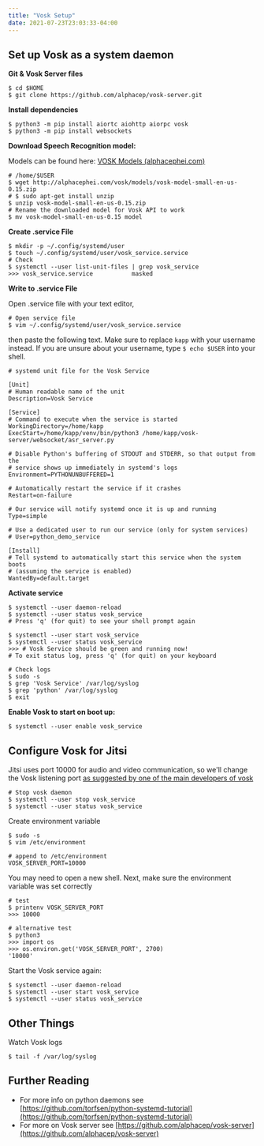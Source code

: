 ```yaml
---
title: "Vosk Setup"
date: 2021-07-23T23:03:33-04:00
---
```


## Set up Vosk as a system daemon

**Git & Vosk Server files**

```Shell
$ cd $HOME
$ git clone https://github.com/alphacep/vosk-server.git
```

**Install dependencies**

```Shell
$ python3 -m pip install aiortc aiohttp aiorpc vosk 
$ python3 -m pip install websockets
```

**Download Speech Recognition model:**

Models can be found here: [VOSK Models (alphacephei.com)](https://alphacephei.com/vosk/models)

```Shell
# /home/$USER
$ wget http://alphacephei.com/vosk/models/vosk-model-small-en-us-0.15.zip
# $ sudo apt-get install unzip
$ unzip vosk-model-small-en-us-0.15.zip
# Rename the downloaded model for Vosk API to work
$ mv vosk-model-small-en-us-0.15 model
```

**Create .service File**

```Shell
$ mkdir -p ~/.config/systemd/user
$ touch ~/.config/systemd/user/vosk_service.service
# Check
$ systemctl --user list-unit-files | grep vosk_service
>>> vosk_service.service           masked

```

**Write to .service File**

Open .service file with your text editor,

```Shell
# Open service file
$ vim ~/.config/systemd/user/vosk_service.service
```

then paste the following text. Make sure to replace `kapp` with your username instead. If you are unsure about your username, type `$ echo $USER` into your shell.

```Shell
# systemd unit file for the Vosk Service

[Unit]
# Human readable name of the unit
Description=Vosk Service

[Service]
# Command to execute when the service is started
WorkingDirectory=/home/kapp
ExecStart=/home/kapp/venv/bin/python3 /home/kapp/vosk-server/websocket/asr_server.py

# Disable Python's buffering of STDOUT and STDERR, so that output from the
# service shows up immediately in systemd's logs
Environment=PYTHONUNBUFFERED=1

# Automatically restart the service if it crashes
Restart=on-failure

# Our service will notify systemd once it is up and running
Type=simple

# Use a dedicated user to run our service (only for system services)
# User=python_demo_service

[Install]
# Tell systemd to automatically start this service when the system boots
# (assuming the service is enabled)
WantedBy=default.target
```

**Activate service**

```Shell
$ systemctl --user daemon-reload
$ systemctl --user status vosk_service
# Press 'q' (for quit) to see your shell prompt again

$ systemctl --user start vosk_service
$ systemctl --user status vosk_service
>>> # Vosk Service should be green and running now!
# To exit status log, press 'q' (for quit) on your keyboard

# Check logs
$ sudo -s
$ grep 'Vosk Service' /var/log/syslog
$ grep 'python' /var/log/syslog
$ exit
```

**Enable Vosk to start on boot up:**

```Shell
$ systemctl --user enable vosk_service
```

## Configure Vosk for Jitsi

Jitsi uses port 10000 for audio and video communication, so we'll change the Vosk listening port [as suggested by one of the main developers of vosk](https://github.com/alphacep/vosk-api/issues/113#issuecomment-884750079)

```Shell
# Stop vosk daemon
$ systemctl --user stop vosk_service
$ systemctl --user status vosk_service
```

Create environment variable

```Shell
$ sudo -s
$ vim /etc/environment

# append to /etc/environment
VOSK_SERVER_PORT=10000
```

You may need to open a new shell. Next, make sure the environment variable was set correctly

```Shell
# test
$ printenv VOSK_SERVER_PORT
>>> 10000

# alternative test
$ python3
>>> import os
>>> os.environ.get('VOSK_SERVER_PORT', 2700)
'10000'
```

Start the Vosk service again:

```Shell
$ systemctl --user daemon-reload
$ systemctl --user start vosk_service
$ systemctl --user status vosk_service
```

## Other Things

Watch Vosk logs

```Shell
$ tail -f /var/log/syslog
```

## Further Reading

* For more info on python daemons see [https://github.com/torfsen/python-systemd-tutorial](https://github.com/torfsen/python-systemd-tutorial) 
* For more on Vosk server see [https://github.com/alphacep/vosk-server](https://github.com/alphacep/vosk-server)